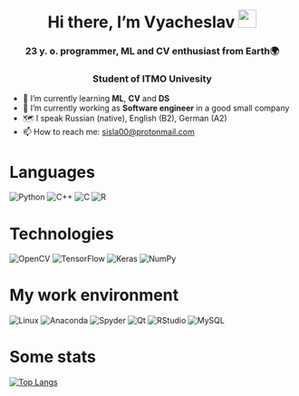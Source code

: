 <h1 align="center">Hi there, I’m Vyacheslav</a> 
<img src="https://github.com/blackcater/blackcater/raw/main/images/Hi.gif" height="32"/></h1>
<h3 align="center">23 y. o. programmer, ML and CV enthusiast from Earth🌍</h3>  
<h3 align="center">Student of ITMO Univesity</h3>  

- 🌱 I’m currently learning **ML**, **CV** and **DS**
- 🔭 I’m currently working as **Software engineer** in a good small company
- 🗺️ I speak Russian (native), English (B2), German (A2)
- 📫 How to reach me: sisla00@protonmail.com

# **Languages**  
![Python](https://img.shields.io/badge/python-3670A0?style=for-the-badge&logo=python&logoColor=ffdd54)
![C++](https://img.shields.io/badge/c++-%2300599C.svg?style=for-the-badge&logo=c%2B%2B&logoColor=white)
![C](https://img.shields.io/badge/c-%2300599C.svg?style=for-the-badge&logo=c&logoColor=white)
![R](https://img.shields.io/badge/r-%23276DC3.svg?style=for-the-badge&logo=r&logoColor=white)

# **Technologies**  
![OpenCV](https://img.shields.io/badge/opencv-%23white.svg?style=for-the-badge&logo=opencv&logoColor=white)
![TensorFlow](https://img.shields.io/badge/TensorFlow-%23FF6F00.svg?style=for-the-badge&logo=TensorFlow&logoColor=white)
![Keras](https://img.shields.io/badge/Keras-%23D00000.svg?style=for-the-badge&logo=Keras&logoColor=white)
![NumPy](https://img.shields.io/badge/numpy-%23013243.svg?style=for-the-badge&logo=numpy&logoColor=white)

# **My work environment**
![Linux](https://img.shields.io/badge/Linux-FCC624?style=for-the-badge&logo=linux&logoColor=black)
![Anaconda](https://img.shields.io/badge/Anaconda-%2344A833.svg?style=for-the-badge&logo=anaconda&logoColor=white)
![Spyder](https://img.shields.io/badge/Spyder-838485?style=for-the-badge&logo=spyder%20ide&logoColor=maroon)
![Qt](https://img.shields.io/badge/Qt-%23217346.svg?style=for-the-badge&logo=Qt&logoColor=white)
![RStudio](https://img.shields.io/badge/RStudio-4285F4?style=for-the-badge&logo=rstudio&logoColor=white)
![MySQL](https://img.shields.io/badge/mysql-%2300f.svg?style=for-the-badge&logo=mysql&logoColor=white)

# **Some stats**
[![Top Langs](https://github-readme-stats.vercel.app/api/top-langs/?username=Egelvein&layout=compact)](https://github.com/anuraghazra/github-readme-stats)
